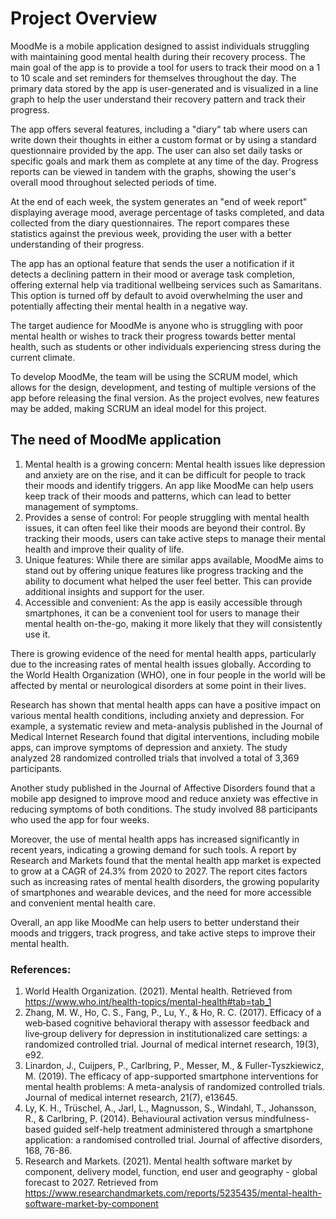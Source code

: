 # Project Overview

MoodMe is a mobile application designed to assist individuals struggling with maintaining good mental health during their recovery process. The main goal of the app is to provide a tool for users to track their mood on a 1 to 10 scale and set reminders for themselves throughout the day. The primary data stored by the app is user-generated and is visualized in a line graph to help the user understand their recovery pattern and track their progress.

The app offers several features, including a "diary" tab where users can write down their thoughts in either a custom format or by using a standard questionnaire provided by the app. The user can also set daily tasks or specific goals and mark them as complete at any time of the day. Progress reports can be viewed in tandem with the graphs, showing the user's overall mood throughout selected periods of time.

At the end of each week, the system generates an "end of week report" displaying average mood, average percentage of tasks completed, and data collected from the diary questionnaires. The report compares these statistics against the previous week, providing the user with a better understanding of their progress.

The app has an optional feature that sends the user a notification if it detects a declining pattern in their mood or average task completion, offering external help via traditional wellbeing services such as Samaritans. This option is turned off by default to avoid overwhelming the user and potentially affecting their mental health in a negative way.

The target audience for MoodMe is anyone who is struggling with poor mental health or wishes to track their progress towards better mental health, such as students or other individuals experiencing stress during the current climate.

To develop MoodMe, the team will be using the SCRUM model, which allows for the design, development, and testing of multiple versions of the app before releasing the final version. As the project evolves, new features may be added, making SCRUM an ideal model for this project.

## The need of MoodMe application

1. Mental health is a growing concern: Mental health issues like depression and anxiety are on the rise, and it can be difficult for people to track their moods and identify triggers. An app like MoodMe can help users keep track of their moods and patterns, which can lead to better management of symptoms.
2. Provides a sense of control: For people struggling with mental health issues, it can often feel like their moods are beyond their control. By tracking their moods, users can take active steps to manage their mental health and improve their quality of life.
3. Unique features: While there are similar apps available, MoodMe aims to stand out by offering unique features like progress tracking and the ability to document what helped the user feel better. This can provide additional insights and support for the user.
4. Accessible and convenient: As the app is easily accessible through smartphones, it can be a convenient tool for users to manage their mental health on-the-go, making it more likely that they will consistently use it.

There is growing evidence of the need for mental health apps, particularly due to the increasing rates of mental health issues globally. According to the World Health Organization (WHO), one in four people in the world will be affected by mental or neurological disorders at some point in their lives.

Research has shown that mental health apps can have a positive impact on various mental health conditions, including anxiety and depression. For example, a systematic review and meta-analysis published in the Journal of Medical Internet Research found that digital interventions, including mobile apps, can improve symptoms of depression and anxiety. The study analyzed 28 randomized controlled trials that involved a total of 3,369 participants.

Another study published in the Journal of Affective Disorders found that a mobile app designed to improve mood and reduce anxiety was effective in reducing symptoms of both conditions. The study involved 88 participants who used the app for four weeks.

Moreover, the use of mental health apps has increased significantly in recent years, indicating a growing demand for such tools. A report by Research and Markets found that the mental health app market is expected to grow at a CAGR of 24.3% from 2020 to 2027. The report cites factors such as increasing rates of mental health disorders, the growing popularity of smartphones and wearable devices, and the need for more accessible and convenient mental health care.

Overall, an app like MoodMe can help users to better understand their moods and triggers, track progress, and take active steps to improve their mental health.

### References:

1. World Health Organization. (2021). Mental health. Retrieved from https://www.who.int/health-topics/mental-health#tab=tab_1
2. Zhang, M. W., Ho, C. S., Fang, P., Lu, Y., & Ho, R. C. (2017). Efficacy of a web‐based cognitive behavioral therapy with assessor feedback and live‐group delivery for depression in institutionalized care settings: a randomized controlled trial. Journal of medical internet research, 19(3), e92.
3. Linardon, J., Cuijpers, P., Carlbring, P., Messer, M., & Fuller-Tyszkiewicz, M. (2019). The efficacy of app-supported smartphone interventions for mental health problems: A meta-analysis of randomized controlled trials. Journal of medical internet research, 21(7), e13645.
4. Ly, K. H., Trüschel, A., Jarl, L., Magnusson, S., Windahl, T., Johansson, R., & Carlbring, P. (2014). Behavioural activation versus mindfulness-based guided self-help treatment administered through a smartphone application: a randomised controlled trial. Journal of affective disorders, 168, 76-86.
5. Research and Markets. (2021). Mental health software market by component, delivery model, function, end user and geography - global forecast to 2027. Retrieved from https://www.researchandmarkets.com/reports/5235435/mental-health-software-market-by-component